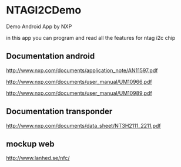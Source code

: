 # NTAGI2CDemo
Demo Android App by NXP

in this app you can program and read all the features for ntag i2c chip

## Documentation android

http://www.nxp.com/documents/application_note/AN11597.pdf

http://www.nxp.com/documents/user_manual/UM10966.pdf

http://www.nxp.com/documents/user_manual/UM10989.pdf


## Documentation transponder

http://www.nxp.com/documents/data_sheet/NT3H2111_2211.pdf

## mockup web

http://www.lanhed.se/nfc/
